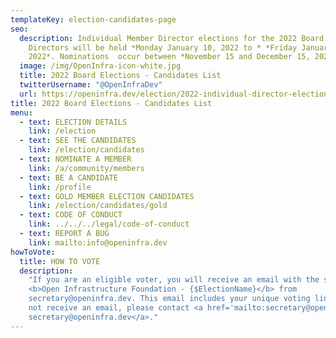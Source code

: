 ```yaml
---
templateKey: election-candidates-page
seo:
  description: Individual Member Director elections for the 2022 Board of
    Directors will be held *Monday January 10, 2022 to * *Friday January 18,
    2022*. Nominations  occur between *November 15 and December 15, 2020*.
  image: /img/OpenInfra-icon-white.jpg
  title: 2022 Board Elections - Candidates List
  twitterUsername: "@OpenInfraDev"
  url: https://openinfra.dev/election/2022-individual-director-election/candidates
title: 2022 Board Elections - Candidates List
menu:
  - text: ELECTION DETAILS
    link: /election
  - text: SEE THE CANDIDATES
    link: /election/candidates
  - text: NOMINATE A MEMBER
    link: /a/community/members
  - text: BE A CANDIDATE
    link: /profile
  - text: GOLD MEMBER ELECTION CANDIDATES
    link: /election/candidates/gold
  - text: CODE OF CONDUCT
    link: ../../../legal/code-of-conduct
  - text: REPORT A BUG
    link: mailto:info@openinfra.dev
howToVote:
  title: HOW TO VOTE
  description:
    "If you are an eligible voter, you will receive an email with the subject
    <b>Open Infrastructure Foundation - {$ElectionName}</b> from
    secretary@openinfra.dev. This email includes your unique voting link. If you do
    not receive an email, please contact <a href='mailto:secretary@openinfra.dev'>
    secretary@openinfra.dev</a>."
---
```

